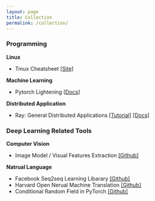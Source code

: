 ```yaml
---
layout: page
title: Collection
permalink: /collection/
---
```



### Programming

**Linux**
- Tmux Cheatsheet [[Site]](https://segmentfault.com/a/1190000007427965)

**Machine Learning**

- Pytorch Lightening [[Docs]](https://pytorch-lightning.readthedocs.io/en/stable/)

**Distributed Application**

- Ray: General Distributed Applications [[Tutorial]](https://www.anyscale.com/academy) [[Docs]](https://docs.ray.io/en/latest/)


### Deep Learning Related Tools

**Computer Vision**

- Image Model / Visual Features Extraction [[Github]](https://github.com/rwightman/pytorch-image-models/)

**Natrual Language**

- Facebook Seq2seq Learning Libarary [[Github]](https://github.com/pytorch/fairseq)
- Harvard Open Nerual Machine Translation [[Github]](https://github.com/OpenNMT/OpenNMT-py)
- Conditional Random Field in PyTorch [[Github]](https://github.com/kmkurn/pytorch-crf)
